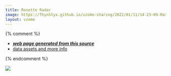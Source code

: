 ```yaml
---
title: Rosette Radar
image: https://ThynStyx.github.io/vzome-sharing/2022/01/11/14-23-09-Rosette-Radar/Rosette-Radar.png
layout: vzome
---
```


{% comment %}
 - [***web page generated from this source***][post]
 - [data assets and more info][github]

[post]: <https://ThynStyx.github.io/vzome-sharing/2022/01/11/Rosette-Radar-14-23-09.html>
[github]: <https://github.com/ThynStyx/vzome-sharing/tree/main/2022/01/11/14-23-09-Rosette-Radar/>
{% endcomment %}

<vzome-viewer style="width: 100%; height: 65vh;"
       src="https://ThynStyx.github.io/vzome-sharing/2022/01/11/14-23-09-Rosette-Radar/Rosette-Radar.vZome" >
  <img src="https://ThynStyx.github.io/vzome-sharing/2022/01/11/14-23-09-Rosette-Radar/Rosette-Radar.png" />
</vzome-viewer>